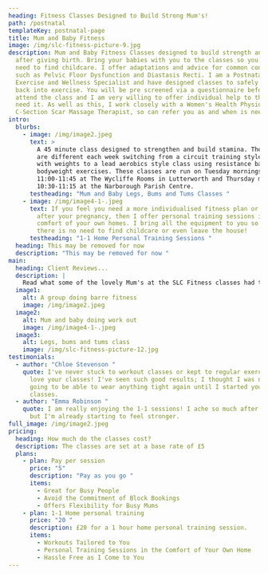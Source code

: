```yaml
---
heading: Fitness Classes Designed to Build Strong Mum's!
path: /postnatal
templateKey: postnatal-page
title: Mum and Baby Fitness
image: /img/slc-fitness-picture-9.jpg
description: Mum and Baby Fitness Classes designed to build strength and stamina
  after giving birth. Bring your babies with you to the classes so you do not
  need to find childcare. I offer adaptations and advice for common conditions
  such as Pelvic Floor Dysfunction and Diastasis Recti. I am a Postnatal
  Exercise and Wellness Specialist and have designed classes to safely get you
  back into exercise. You will be pre screened via a questionnaire before you
  attend the class and I am very willing to offer individual help to those that
  need it. As well as this, I work closely with a Women's Health Physio and
  C-Section Scar Massage Therapist, so can refer you as and when is needed.
intro:
  blurbs:
    - image: /img/image2.jpeg
      text: >
        A 45 minute class designed to strengthen and build stamina. The sessions
        are different each week switching from a circuit training style class
        with weights to a lead aerobics style class using resistance bands and
        bodyweight exercises. These classes are run on Tuesday mornings
        11:00-11:45 at The Wycliffe Rooms in Lutterworth and Thursday mornings
        10:30-11:15 at the Narborough Parish Centre. 
      testheading: "Mum and Baby Legs, Bums and Tums Classes "
    - image: /img/image4-1-.jpeg
      text: If you feel you need a more individualised fitness plan or extra help
        after your pregnancy, then I offer personal training sessions in the
        comfort of your own homes. I bring all the equipment to you so again,
        there is no need to find childcare or even leave the house!
      testheading: "1-1 Home Personal Training Sessions "
  heading: This may be removed for now
  description: "This may be removed for now "
main:
  heading: Client Reviews...
  description: |
    Read what some of the lovely Mum's at the SLC Fitness classes had to say!
  image1:
    alt: A group doing barre fitness
    image: /img/image2.jpeg
  image2:
    alt: Mum and baby doing work out
    image: /img/image4-1-.jpeg
  image3:
    alt: Legs, bums and tums class
    image: /img/slc-fitness-picture-12.jpg
testimonials:
  - author: "Chloe Stevenson "
    quote: I've never stuck to workout classes or kept to regular exercise, but I
      love your classes! I've seen such good results; I thought I was never
      going to be able to wear anything tight again until I started your
      classes.
  - author: "Emma Robinson "
    quote: I am really enjoying the 1-1 sessions! I ache so much after the sessions
      but I'm already starting to feel stronger.
full_image: /img/image2.jpeg
pricing:
  heading: How much do the classes cost?
  description: The classes are set at a base rate of £5
  plans:
    - plan: Pay per session
      price: "5"
      description: "Pay as you go "
      items:
        - Great for Busy People
        - Avoid the Commitment of Block Bookings
        - Offers Flexibility for Busy Mums
    - plan: 1-1 Home personal training
      price: "20 "
      description: £20 for a 1 hour home personal training session.
      items:
        - Workouts Tailored to You
        - Personal Training Sessions in the Comfort of Your Own Home
        - Hassle Free as I Come to You
---
```

